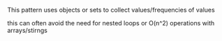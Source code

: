 This pattern uses objects or sets to collect values/frequencies of values

this can often avoid the need for nested loops or O(n^2) operations with arrays/stirngs
